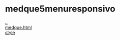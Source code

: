 # medque5menuresponsivo 
<a href='https://gabrielryanft.github.io/learning/cursoemvideo/htmlecss/css/medque' target='_self' rel='prev'>..</a><br/>
<a href='https://gabrielryanft.github.io/learning/cursoemvideo/htmlecss/css/medque/medque5menuresponsivo/medque.html' target='_blank' rel='next'>medque.html</a><br/>
<a href='https://gabrielryanft.github.io/learning/cursoemvideo/htmlecss/css/medque/medque5menuresponsivo/style/' target='_self' rel='next'>style</a><br/>
